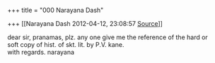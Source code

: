 +++
title = "000 Narayana Dash"

+++
[[Narayana Dash	2012-04-12, 23:08:57 [Source](https://groups.google.com/g/bvparishat/c/SSXPtY8Mhjs)]]



dear sir, pranamas, plz. any one give me the reference of the hard or  
soft copy of hist. of skt. lit. by P.V. kane.  
with regards. narayana  

